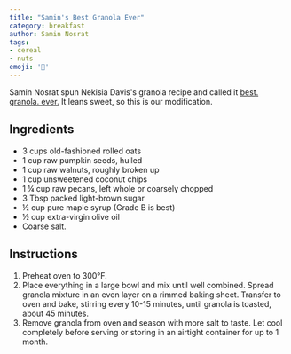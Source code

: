 ```yaml
---
title: "Samin's Best Granola Ever"
category: breakfast
author: Samin Nosrat
tags:
- cereal
- nuts
emoji: '🥜'
---
```


Samin Nosrat spun Nekisia Davis's granola recipe and called it [best. granola. ever.](https://ciaosamin.com/ciao/granola) It leans sweet, so this is our modification.

## Ingredients

* 3 cups old-fashioned rolled oats
* 1 cup raw pumpkin seeds, hulled
* 1 cup raw walnuts, roughly broken up
* 1 cup unsweetened coconut chips
* 1 ¼ cup raw pecans, left whole or coarsely chopped
* 3 Tbsp packed light-brown sugar
* ½ cup pure maple syrup (Grade B is best)
* ½ cup extra-virgin olive oil
* Coarse salt.

## Instructions

1. Preheat oven to 300°F.
2. Place everything in a large bowl and mix until well combined. Spread granola mixture in an even layer on a rimmed baking sheet.
   Transfer to oven and bake, stirring every 10-15 minutes, until granola is toasted, about 45 minutes.
3. Remove granola from oven and season with more salt to taste. Let cool completely before serving or storing in an airtight container for up to 1 month.
